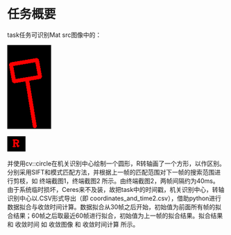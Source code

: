 # 任务概要

task任务可识别Mat src图像中的：

![img](./image/target.png)

![img](./image/R.png)

并使用cv::circle在机关识别中心绘制一个圆形，R转轴画了一个方形，以作区别。分别采用SIFT和模式匹配方法，并根据上一帧的匹配范围对下一帧的搜索范围进行剪枝，如 终端截图1，终端截图2 所示。由终端截图2，两帧间隔约为40ms。
由于系统临时损坏，Ceres来不及装，故把task中的时间戳，机关识别中心，转轴识别中心以.CSV形式导出（即 coordinates_and_time2.csv），借助python进行数据拟合与收敛时间计算。数据拟合从30帧之后开始，初始值为前面所有帧的拟合结果；60帧之后取最近60帧进行拟合，初始值为上一帧的拟合结果。拟合结果 和 收敛时间 如 收敛图像 和 收敛时间计算 所示。




